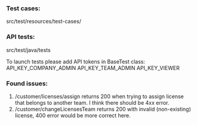 ### Test cases:
src/test/resources/test-cases/ 

### API tests:
src/test/java/tests

To launch tests please add API tokens in BaseTest class:
API_KEY_COMPANY_ADMIN
API_KEY_TEAM_ADMIN
API_KEY_VIEWER

### Found issues:
1. /customer/licenses/assign returns 200 when trying to assign license that belongs to another team.
I think there should be 4xx error.
2. /customer/changeLicensesTeam returns 200 with invalid (non-existing) license, 400 error would be more correct here.
